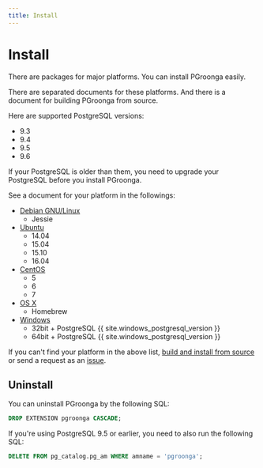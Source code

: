 ```yaml
---
title: Install
---
```


# Install

There are packages for major platforms. You can install PGroonga easily.

There are separated documents for these platforms. And there is a document for building PGroonga from source.

Here are supported PostgreSQL versions:

  * 9.3
  * 9.4
  * 9.5
  * 9.6

If your PostgreSQL is older than them, you need to upgrade your PostgreSQL before you install PGroonga.

See a document for your platform in the followings:

  * [Debian GNU/Linux](debian.html)
    * Jessie
  * [Ubuntu](ubuntu.html)
    * 14.04
    * 15.04
    * 15.10
    * 16.04
  * [CentOS](centos.html)
    * 5
    * 6
    * 7
  * [OS X](os-x.html)
    * Homebrew
  * [Windows](windows.html)
    * 32bit + PostgreSQL {{ site.windows_postgresql_version }}
    * 64bit + PostgreSQL {{ site.windows_postgresql_version }}

If you can't find your platform in the above list, [build and install from source](source.html) or send a request as an [issue](https://github.com/pgroonga/pgroonga/issues/new).

## Uninstall

You can uninstall PGroonga by the following SQL:

```sql
DROP EXTENSION pgroonga CASCADE;
```

If you're using PostgreSQL 9.5 or earlier, you need to also run the following SQL:

```sql
DELETE FROM pg_catalog.pg_am WHERE amname = 'pgroonga';
```
